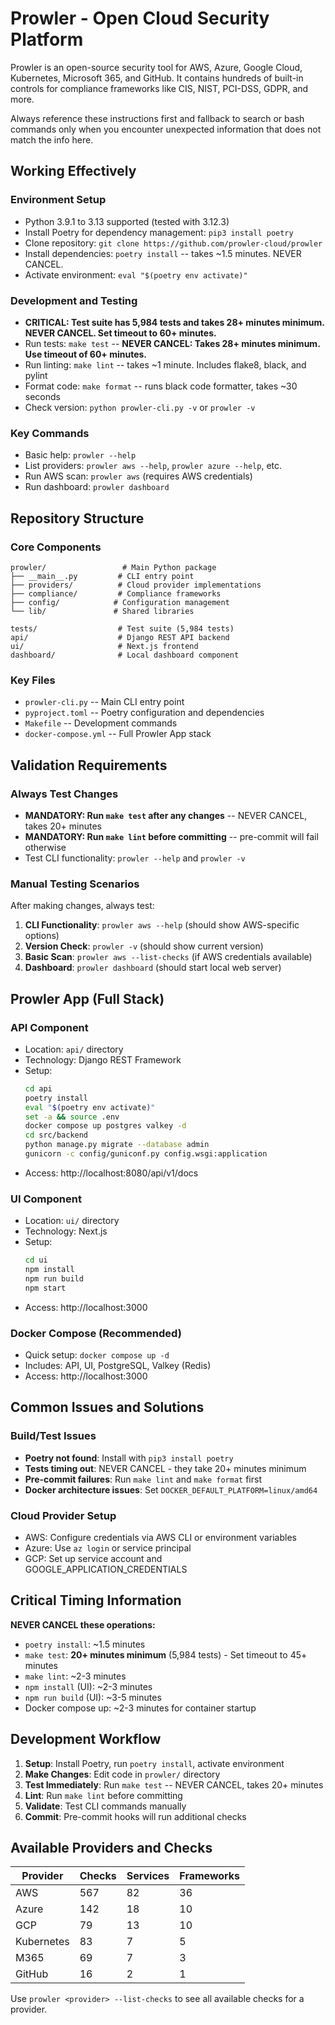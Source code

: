 # Prowler - Open Cloud Security Platform

Prowler is an open-source security tool for AWS, Azure, Google Cloud, Kubernetes, Microsoft 365, and GitHub. It contains hundreds of built-in controls for compliance frameworks like CIS, NIST, PCI-DSS, GDPR, and more.

Always reference these instructions first and fallback to search or bash commands only when you encounter unexpected information that does not match the info here.

## Working Effectively

### Environment Setup
- Python 3.9.1 to 3.13 supported (tested with 3.12.3)
- Install Poetry for dependency management: `pip3 install poetry`
- Clone repository: `git clone https://github.com/prowler-cloud/prowler`
- Install dependencies: `poetry install` -- takes ~1.5 minutes. NEVER CANCEL.
- Activate environment: `eval "$(poetry env activate)"`

### Development and Testing
- **CRITICAL: Test suite has 5,984 tests and takes 28+ minutes minimum. NEVER CANCEL. Set timeout to 60+ minutes.**
- Run tests: `make test` -- **NEVER CANCEL: Takes 28+ minutes minimum. Use timeout of 60+ minutes.**
- Run linting: `make lint` -- takes ~1 minute. Includes flake8, black, and pylint
- Format code: `make format` -- runs black code formatter, takes ~30 seconds
- Check version: `python prowler-cli.py -v` or `prowler -v`

### Key Commands
- Basic help: `prowler --help`
- List providers: `prowler aws --help`, `prowler azure --help`, etc.
- Run AWS scan: `prowler aws` (requires AWS credentials)
- Run dashboard: `prowler dashboard`

## Repository Structure

### Core Components
```
prowler/                 # Main Python package
├── __main__.py         # CLI entry point
├── providers/          # Cloud provider implementations
├── compliance/         # Compliance frameworks
├── config/            # Configuration management
└── lib/               # Shared libraries

tests/                  # Test suite (5,984 tests)
api/                    # Django REST API backend
ui/                     # Next.js frontend
dashboard/              # Local dashboard component
```

### Key Files
- `prowler-cli.py` -- Main CLI entry point
- `pyproject.toml` -- Poetry configuration and dependencies
- `Makefile` -- Development commands
- `docker-compose.yml` -- Full Prowler App stack

## Validation Requirements

### Always Test Changes
- **MANDATORY: Run `make test` after any changes** -- NEVER CANCEL, takes 20+ minutes
- **MANDATORY: Run `make lint` before committing** -- pre-commit will fail otherwise
- Test CLI functionality: `prowler --help` and `prowler -v`

### Manual Testing Scenarios
After making changes, always test:
1. **CLI Functionality**: `prowler aws --help` (should show AWS-specific options)
2. **Version Check**: `prowler -v` (should show current version)
3. **Basic Scan**: `prowler aws --list-checks` (if AWS credentials available)
4. **Dashboard**: `prowler dashboard` (should start local web server)

## Prowler App (Full Stack)

### API Component
- Location: `api/` directory
- Technology: Django REST Framework
- Setup:
  ```bash
  cd api
  poetry install
  eval "$(poetry env activate)"
  set -a && source .env
  docker compose up postgres valkey -d
  cd src/backend
  python manage.py migrate --database admin
  gunicorn -c config/guniconf.py config.wsgi:application
  ```
- Access: http://localhost:8080/api/v1/docs

### UI Component  
- Location: `ui/` directory
- Technology: Next.js
- Setup:
  ```bash
  cd ui
  npm install
  npm run build
  npm start
  ```
- Access: http://localhost:3000

### Docker Compose (Recommended)
- Quick setup: `docker compose up -d`
- Includes: API, UI, PostgreSQL, Valkey (Redis)
- Access: http://localhost:3000

## Common Issues and Solutions

### Build/Test Issues
- **Poetry not found**: Install with `pip3 install poetry`
- **Tests timing out**: NEVER CANCEL - they take 20+ minutes minimum
- **Pre-commit failures**: Run `make lint` and `make format` first
- **Docker architecture issues**: Set `DOCKER_DEFAULT_PLATFORM=linux/amd64`

### Cloud Provider Setup
- AWS: Configure credentials via AWS CLI or environment variables
- Azure: Use `az login` or service principal
- GCP: Set up service account and GOOGLE_APPLICATION_CREDENTIALS

## Critical Timing Information

**NEVER CANCEL these operations:**
- `poetry install`: ~1.5 minutes
- `make test`: **20+ minutes minimum** (5,984 tests) - Set timeout to 45+ minutes
- `make lint`: ~2-3 minutes  
- `npm install` (UI): ~2-3 minutes
- `npm run build` (UI): ~3-5 minutes
- Docker compose up: ~2-3 minutes for container startup

## Development Workflow

1. **Setup**: Install Poetry, run `poetry install`, activate environment
2. **Make Changes**: Edit code in `prowler/` directory
3. **Test Immediately**: Run `make test` -- NEVER CANCEL, takes 20+ minutes
4. **Lint**: Run `make lint` before committing
5. **Validate**: Test CLI commands manually
6. **Commit**: Pre-commit hooks will run additional checks

## Available Providers and Checks

| Provider | Checks | Services | Frameworks |
|----------|---------|----------|------------|
| AWS | 567 | 82 | 36 |
| Azure | 142 | 18 | 10 |
| GCP | 79 | 13 | 10 |
| Kubernetes | 83 | 7 | 5 |
| M365 | 69 | 7 | 3 |
| GitHub | 16 | 2 | 1 |

Use `prowler <provider> --list-checks` to see all available checks for a provider.